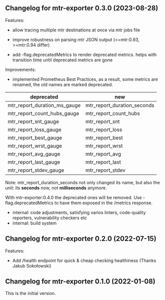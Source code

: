 
## Changelog for mtr-exporter 0.3.0 (2023-08-28)

Features:

* allow tracing multiple mtr destinations at once
  via mtr jobs file

* improve robustness on parsing mtr JSON output
  (<=mtr:0.93, >=mtr:0.94 differ)

* add -flag.deprecatedMetrics to render deprecated metrics.
  helps with transition time until deprecated metrics are 
  gone

Improvements:

* implemented Prometheus Best Practices, as a result, some metrics
  are renamed, the old names are marked deprecated.

| deprecated                   | new                         |
| ---------------------------- | --------------------------- |
| mtr_report_duration_ms_gauge | mtr_report_duration_seconds |
| mtr_report_count_hubs_gauge  | mtr_report_count_hubs       |
| mtr_report_snt_gauge         | mtr_report_snt              |
| mtr_report_loss_gauge        | mtr_report_loss             |
| mtr_report_best_gauge        | mtr_report_best             |
| mtr_report_wrst_gauge        | mtr_report_wrst             |
| mtr_report_avg_gauge         | mtr_report_avg              |
| mtr_report_last_gauge        | mtr_report_last             |
| mtr_report_stdev_gauge       | mtr_report_stdev            |

Note: mtr_report_duration_seconds not only changed its name, but also
the unit: its **seconds** now, not **milliseconds** anymore.

With mtr-exporter:0.4.0 the deprecated ones will be removed.
Use -flag.deprecatedMetrics to have them exposed in the /metrics
response.

* internal: code adjustments, satisfying varios linters, code-quality
  reporters, vulnerability checkers etc
* internal: build system

## Changelog for mtr-exporter 0.2.0 (2022-07-15)

Features:

* Add /health endpoint for quick & cheap checking healthiness
  (Thanks Jakub Sokołowski)

## Changelog for mtr-exporter 0.1.0 (2022-01-08)

This is the initial version.
